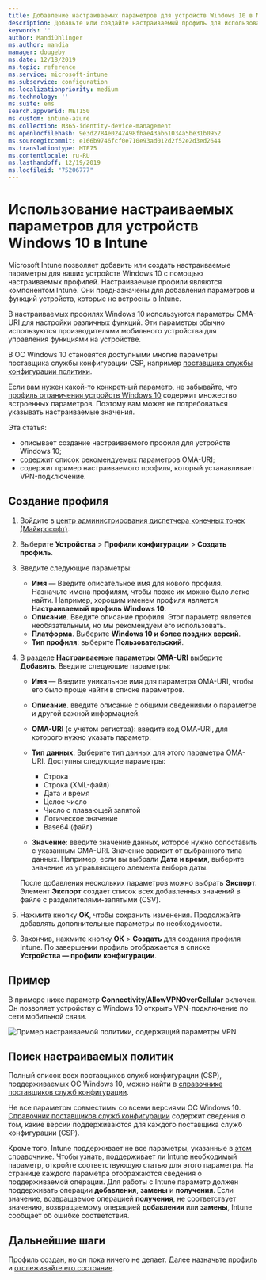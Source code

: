 ```yaml
---
title: Добавление настраиваемых параметров для устройств Windows 10 в Microsoft Intune в Azure | Документация Майкрософт
description: Добавьте или создайте настраиваемый профиль для использования параметров OMA-URI для устройств под управлением Windows 10 в Microsoft Intune. Используйте настраиваемый профиль для добавления настраиваемых параметров.
keywords: ''
author: MandiOhlinger
ms.author: mandia
manager: dougeby
ms.date: 12/18/2019
ms.topic: reference
ms.service: microsoft-intune
ms.subservice: configuration
ms.localizationpriority: medium
ms.technology: ''
ms.suite: ems
search.appverid: MET150
ms.custom: intune-azure
ms.collection: M365-identity-device-management
ms.openlocfilehash: 9e3d2784e0242498fbae43ab61034a5be31b0952
ms.sourcegitcommit: e166b9746fcf0e710e93ad012d2f52e2d3ed2644
ms.translationtype: MTE75
ms.contentlocale: ru-RU
ms.lasthandoff: 12/19/2019
ms.locfileid: "75206777"
---
```

# <a name="use-custom-settings-for-windows-10-devices-in-intune"></a>Использование настраиваемых параметров для устройств Windows 10 в Intune

Microsoft Intune позволяет добавить или создать настраиваемые параметры для ваших устройств Windows 10 с помощью настраиваемых профилей. Настраиваемые профили являются компонентом Intune. Они предназначены для добавления параметров и функций устройств, которые не встроены в Intune.

В настраиваемых профилях Windows 10 используются параметры OMA-URI для настройки различных функций. Эти параметры обычно используются производителями мобильного устройства для управления функциями на устройстве. 

В ОС Windows 10 становятся доступными многие параметры поставщика службы конфигурации CSP, например [поставщика службы конфигурации политики](https://technet.microsoft.com/itpro/windows/manage/how-it-pros-can-use-configuration-service-providers).

Если вам нужен какой-то конкретный параметр, не забывайте, что [профиль ограничения устройств Windows 10](device-restrictions-windows-10.md) содержит множество встроенных параметров. Поэтому вам может не потребоваться указывать настраиваемые значения.

Эта статья:

- описывает создание настраиваемого профиля для устройств Windows 10;
- содержит список рекомендуемых параметров OMA-URI;
- содержит пример настраиваемого профиля, который устанавливает VPN-подключение.

## <a name="create-the-profile"></a>Создание профиля

1. Войдите в [центр администрирования диспетчера конечных точек (Майкрософт)](https://go.microsoft.com/fwlink/?linkid=2109431).
2. Выберите **Устройства** > **Профили конфигурации** > **Создать профиль**.
3. Введите следующие параметры:

    - **Имя** — Введите описательное имя для нового профиля. Назначьте имена профилям, чтобы позже их можно было легко найти. Например, хорошим именем профиля является **Настраиваемый профиль Windows 10**.
    - **Описание**. Введите описание профиля. Этот параметр является необязательным, но мы рекомендуем его использовать.
    - **Платформа**. Выберите **Windows 10 и более поздних версий**.
    - **Тип профиля**: выберите **Пользовательский**.

4. В разделе **Настраиваемые параметры OMA-URI** выберите **Добавить**. Введите следующие параметры:

    - **Имя** — Введите уникальное имя для параметра OMA-URI, чтобы его было проще найти в списке параметров.
    - **Описание**. введите описание с общими сведениями о параметре и другой важной информацией.
    - **OMA-URI** (с учетом регистра): введите код OMA-URI, для которого нужно указать параметр.
    - **Тип данных**. Выберите тип данных для этого параметра OMA-URI. Доступны следующие параметры:

        - Строка
        - Строка (XML-файл)
        - Дата и время
        - Целое число
        - Число с плавающей запятой
        - Логическое значение
        - Base64 (файл)

    - **Значение**: введите значение данных, которое нужно сопоставить с указанным OMA-URI. Значение зависит от выбранного типа данных. Например, если вы выбрали **Дата и время**, выберите значение из управляющего элемента выбора даты.

    После добавления нескольких параметров можно выбрать **Экспорт**. Элемент **Экспорт** создает список всех добавленных значений в файле с разделителями-запятыми (CSV).

5. Нажмите кнопку **OK**, чтобы сохранить изменения. Продолжайте добавлять дополнительные параметры по необходимости.
6. Закончив, нажмите кнопку **ОК** > **Создать** для создания профиля Intune. По завершении профиль отображается в списке **Устройства — профили конфигурации**.

## <a name="example"></a>Пример

В примере ниже параметр **Connectivity/AllowVPNOverCellular** включен. Он позволяет устройству с Windows 10 открыть VPN-подключение по сети мобильной связи.

![Пример настраиваемой политики, содержащий параметры VPN](./media/custom-settings-windows-10/custom-policy-example.png)

## <a name="find-the-policies-you-can-configure"></a>Поиск настраиваемых политик

Полный список всех поставщиков служб конфигурации (CSP), поддерживаемых ОС Windows 10, можно найти в [справочнике поставщиков служб конфигурации](https://msdn.microsoft.com/windows/hardware/commercialize/customize/mdm/configuration-service-provider-reference).

Не все параметры совместимы со всеми версиями ОС Windows 10. [Справочник поставщиков служб конфигурации](https://msdn.microsoft.com/windows/hardware/commercialize/customize/mdm/configuration-service-provider-reference) содержит сведения о том, какие версии поддерживаются для каждого поставщика служб конфигурации (CSP).

Кроме того, Intune поддерживает не все параметры, указанные в [этом справочнике](https://msdn.microsoft.com/windows/hardware/commercialize/customize/mdm/configuration-service-provider-reference). Чтобы узнать, поддерживает ли Intune необходимый параметр, откройте соответствующую статью для этого параметра. На странице каждого параметра отображаются сведения о поддерживаемой операции. Для работы с Intune параметр должен поддерживать операции **добавления**, **замены** и **получения**. Если значение, возвращаемое операцией **получения**, не соответствует значению, возвращаемому операцией **добавления** или **замены**, Intune сообщает об ошибке соответствия.

## <a name="next-steps"></a>Дальнейшие шаги

Профиль создан, но он пока ничего не делает. Далее [назначьте профиль](../device-profile-assign.md) и [отслеживайте его состояние](device-profile-monitor.md).
